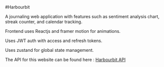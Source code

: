 #Harbourbit

A journaling web application with features such as sentiment analysis chart, streak counter, and calendar tracking. 

Frontend uses Reactjs and framer motion for animations. 

Uses JWT auth with access and refresh tokens.

Uses zustand for global state management.

The API for this website can be found here : [Harbourbit API](https://github.com/Heel2Toe/HarbourbitApi)